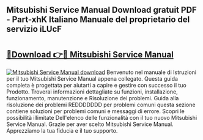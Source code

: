 ## Mitsubishi Service Manual Download gratuit PDF - Part-xhK Italiano Manuale del proprietario del servizio iLUcF

# <h2><a href="http://df9ubw7.blite.top/?on=Mitsubishi+Service+Manual">🔗Download 👉🔴 Mitsubishi Service Manual</a></h2>

[![Mitsubishi Service Manual download](https://i.imgur.com/lujVjoI.png)](http://df9ubw7.blite.top/?on=Mitsubishi+Service+Manual)
Benvenuto nel manuale di Istruzioni per il tuo Mitsubishi Service Manual appena collegato. Questa guida completa è progettata per aiutarti a capire e gestire con successo il tuo Prodotto. Troverai informazioni dettagliate su funzioni, installazione, funzionamento, manutenzione e Risoluzione dei problemi. Guida alla risoluzione dei problemi REDDDDDDD per problemi comuni questa sezione contiene soluzioni per problemi comuni e messaggi di errore. Scopri le possibilità illimitate Dell'elenco delle funzionalità con il tuo nuovo Mitsubishi Service Manual. Grazie per aver scelto Mitsubishi Service Manual. Apprezziamo la tua fiducia e il tuo supporto.
